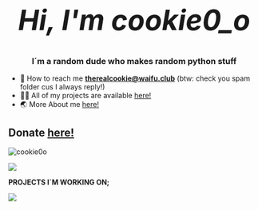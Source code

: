  # _<h1 align="center">Hi, I'm cookie0_o</h1>_
<h3 align="center">I´m a random dude who makes random python stuff</h3>

- 📧 How to reach me **therealcookie@waifu.club** (btw: check you spam folder cus I always reply!)
- 👨‍💻 All of my projects are available [here!](https://github.com/cookie0o?tab=repositories)   
- 🌏 More About me [here!](https://cookie0o.ml)  

## **Donate** [**here!**](.github/FUNDING.md)   

<p align="left"> <img src="https://komarev.com/ghpvc/?username=cookie0o&label=Profile%20views&color=ff69b4&style=flat" alt="cookie0o"/> </p>
<p align="left"> <img class="img" href="cookie0_o" target="_blank" rel="noreferrer" src="https://github-readme-stats.vercel.app/api?username=cookie0o&show_icons=true&theme=radical" /> </p


# **PROJECTS I´M WORKING ON;**   
![](https://hit.yhype.me/github/profile?user_id=81589649)   

